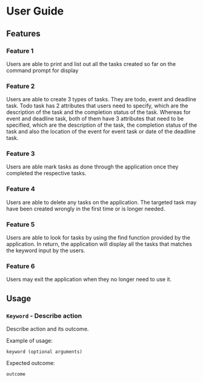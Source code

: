# User Guide

## Features 

### Feature 1 
Users are able to print and list out all the tasks created so far on the command prompt for display

### Feature 2
Users are able to create 3 types of tasks. They are todo, event and deadline task. Todo task has 2 attributes that users need to specify, which are the description of the task and the completion status of the task. Whereas for event and deadline task, both of them have 3 attributes that need to be specified, which are the description of the task, the completion status of the task and also the location of the event for event task or date of the deadline task.

### Feature 3
Users are able mark tasks as done through the application once they completed the respective tasks.

### Feature 4
Users are able to delete any tasks on the application. The targeted task may have been created wrongly in the first time or is longer needed.

### Feature 5
Users are able to look for tasks by using the find function provided by the application. In return, the application will display all the tasks that matches the keyword input by the users.

### Feature 6
Users may exit the application when they no longer need to use it.

## Usage

### `Keyword` - Describe action

Describe action and its outcome.

Example of usage: 

`keyword (optional arguments)`

Expected outcome:

`outcome`
